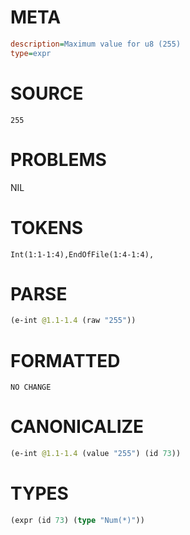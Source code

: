 # META
~~~ini
description=Maximum value for u8 (255)
type=expr
~~~
# SOURCE
~~~roc
255
~~~
# PROBLEMS
NIL
# TOKENS
~~~zig
Int(1:1-1:4),EndOfFile(1:4-1:4),
~~~
# PARSE
~~~clojure
(e-int @1.1-1.4 (raw "255"))
~~~
# FORMATTED
~~~roc
NO CHANGE
~~~
# CANONICALIZE
~~~clojure
(e-int @1.1-1.4 (value "255") (id 73))
~~~
# TYPES
~~~clojure
(expr (id 73) (type "Num(*)"))
~~~
